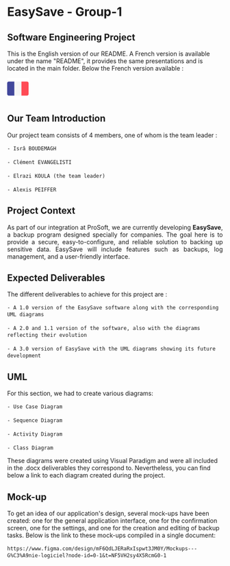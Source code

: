 # EasySave - Group-1

## Software Engineering Project

This is the English version of our README. A French version is available under the name "README", it provides the same presentations and is located in the main folder. Below the French version available :

[![alt text](docs/images/drapeau_fr.png)](https://github.com/alexisP3011/EasySave-Group-1/blob/main/docs/translation/README.fr.md)

## Our Team Introduction

Our project team consists of 4 members, one of whom is the team leader :

    - Isrâ BOUDEMAGH
    
    - Clément EVANGELISTI

    - Elrazi KOULA (the team leader)

    - Alexis PEIFFER

## Project Context

<div align="justify"> As part of our integration at ProSoft, we are currently developing <strong>EasySave</strong>, a backup program designed specially for companies. The goal here is to provide a secure, easy-to-configure, and reliable solution to backing up sensitive data. EasySave will include features such as backups, log management, and a user-friendly interface. </div>

## Expected Deliverables

The different deliverables to achieve for this project are :

    - A 1.0 version of the EasySave software along with the corresponding UML diagrams

    - A 2.0 and 1.1 version of the software, also with the diagrams reflecting their evolution

    - A 3.0 version of EasySave with the UML diagrams showing its future development

## UML

For this section, we had to create various diagrams:

    - Use Case Diagram

    - Sequence Diagram

    - Activity Diagram

    - Class Diagram

These diagrams were created using Visual Paradigm and were all included in the .docx deliverables they correspond to. Nevertheless, you can find below a link to each diagram created during the project.

## Mock-up

To get an idea of our application's design, several mock-ups have been created: one for the general application interface, one for the confirmation screen, one for the settings, and one for the creation and editing of backup tasks. Below is the link to these mock-ups compiled in a single document:

    https://www.figma.com/design/mF6QdLJERaRxIspwt3JM0Y/Mockups---G%C3%A9nie-logiciel?node-id=0-1&t=NF5VH2sy4X5RcmG0-1